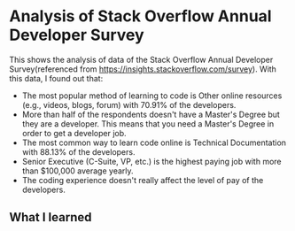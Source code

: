 # Analysis of Stack Overflow Annual Developer Survey

This shows the analysis of data of the Stack Overflow Annual Developer Survey(referenced from https://insights.stackoverflow.com/survey). With this data, I found out that:

 * The most popular method of learning to code is Other online resources (e.g., videos, blogs, forum) with 70.91% of the developers. 
 * More than half of the respondents doesn't have a Master's Degree but they are a developer. This means that you need a Master's Degree in order to get a developer job.
 * The most common way to learn code online is Technical Documentation with 88.13% of the developers.
 * Senior Executive (C-Suite, VP, etc.) is the highest paying job with more than $100,000 average yearly.
 * The coding experience doesn't really affect the level of pay of the developers.

## What I learned
